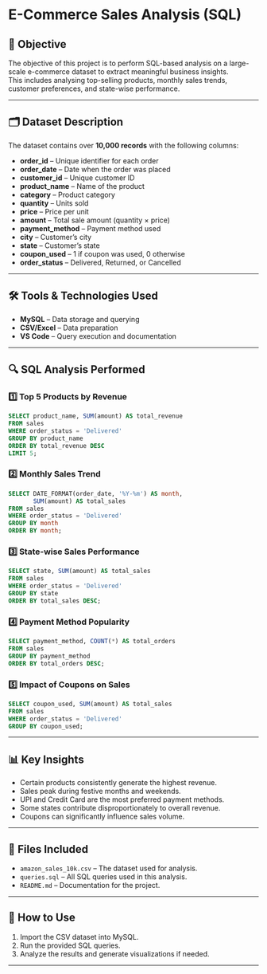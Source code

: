 # E-Commerce Sales Analysis (SQL)

## 📌 Objective
The objective of this project is to perform SQL-based analysis on a large-scale e-commerce dataset to extract meaningful business insights.  
This includes analysing top-selling products, monthly sales trends, customer preferences, and state-wise performance.

---

## 🗂 Dataset Description
The dataset contains over **10,000 records** with the following columns:
- **order_id** – Unique identifier for each order  
- **order_date** – Date when the order was placed  
- **customer_id** – Unique customer ID  
- **product_name** – Name of the product  
- **category** – Product category  
- **quantity** – Units sold  
- **price** – Price per unit  
- **amount** – Total sale amount (quantity × price)  
- **payment_method** – Payment method used  
- **city** – Customer’s city  
- **state** – Customer’s state  
- **coupon_used** – 1 if coupon was used, 0 otherwise  
- **order_status** – Delivered, Returned, or Cancelled  

---

## 🛠 Tools & Technologies Used
- **MySQL** – Data storage and querying  
- **CSV/Excel** – Data preparation  
- **VS Code** – Query execution and documentation  

---

## 🔍 SQL Analysis Performed

### 1️⃣ Top 5 Products by Revenue
```sql
SELECT product_name, SUM(amount) AS total_revenue
FROM sales
WHERE order_status = 'Delivered'
GROUP BY product_name
ORDER BY total_revenue DESC
LIMIT 5;
```

### 2️⃣ Monthly Sales Trend
```sql
SELECT DATE_FORMAT(order_date, '%Y-%m') AS month, 
       SUM(amount) AS total_sales
FROM sales
WHERE order_status = 'Delivered'
GROUP BY month
ORDER BY month;
```

### 3️⃣ State-wise Sales Performance
```sql
SELECT state, SUM(amount) AS total_sales
FROM sales
WHERE order_status = 'Delivered'
GROUP BY state
ORDER BY total_sales DESC;
```

### 4️⃣ Payment Method Popularity
```sql
SELECT payment_method, COUNT(*) AS total_orders
FROM sales
GROUP BY payment_method
ORDER BY total_orders DESC;
```

### 5️⃣ Impact of Coupons on Sales
```sql
SELECT coupon_used, SUM(amount) AS total_sales
FROM sales
WHERE order_status = 'Delivered'
GROUP BY coupon_used;
```

---

## 📊 Key Insights
- Certain products consistently generate the highest revenue.
- Sales peak during festive months and weekends.
- UPI and Credit Card are the most preferred payment methods.
- Some states contribute disproportionately to overall revenue.
- Coupons can significantly influence sales volume.

---

## 📁 Files Included
- `amazon_sales_10k.csv` – The dataset used for analysis.  
- `queries.sql` – All SQL queries used in this analysis.  
- `README.md` – Documentation for the project.

---

## 🚀 How to Use
1. Import the CSV dataset into MySQL.
2. Run the provided SQL queries.
3. Analyze the results and generate visualizations if needed.

---
